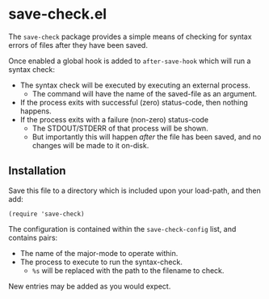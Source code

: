 # save-check.el

The `save-check` package provides a simple means of checking for syntax errors of files after they have been saved.

Once enabled a global hook is added to `after-save-hook` which will run a syntax check:

* The syntax check will be executed by executing an external process.
  * The command will have the name of the saved-file as an argument.
* If the process exits with successful (zero) status-code, then nothing happens.
* If the process exits with a failure (non-zero) status-code
  * The STDOUT/STDERR of that process will be shown.
  * But importantly this will happen _after_ the file has been saved, and no changes will be made to it on-disk.



## Installation

Save this file to a directory which is included upon your load-path, and then add:

```
(require 'save-check)
```

The configuration is contained within the `save-check-config` list, and contains pairs:

* The name of the major-mode to operate within.
* The process to execute to run the syntax-check.
  * `%s` will be replaced with the path to the filename to check.

New entries may be added as you would expect.
